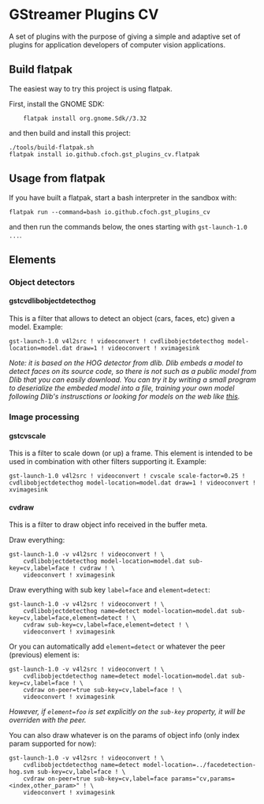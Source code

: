 # GStreamer Plugins CV

A set of plugins with the purpose of giving a simple and adaptive set of plugins for application developers of computer vision applications.

## Build flatpak
The easiest way to try this project is using flatpak.

First, install the GNOME SDK:
```
    flatpak install org.gnome.Sdk//3.32
```

and then build and install this project:
```
./tools/build-flatpak.sh
flatpak install io.github.cfoch.gst_plugins_cv.flatpak
```

## Usage from flatpak
If you have built a flatpak, start a bash interpreter in the sandbox with:

```
flatpak run --command=bash io.github.cfoch.gst_plugins_cv
```

and then run the commands below, the ones starting with `gst-launch-1.0 ...`.


## Elements
### Object detectors
#### gstcvdlibobjectdetecthog
This is a filter that allows to detect an object (cars, faces, etc) given a model.
Example:
```
gst-launch-1.0 v4l2src ! videoconvert ! cvdlibobjectdetecthog model-location=model.dat draw=1 ! videoconvert ! xvimagesink
```
*Note: it is based on the HOG detector from dlib. Dlib embeds a model to detect faces on its source code, so there is not such as a public model from Dlib that you can easily download. You can try it by writing a small program to deserialize the embeded model into a file, training your own model following Dlib's instrusctions or looking for models on the web like [this](https://github.com/danishnazir/Car-Detection-using-HOG-based-Detector-Dlib-/blob/master/car_detector.svm).*

### Image processing
#### gstcvscale
This is a filter to scale down (or up) a frame. This element is intended to be used in combination with other filters supporting it. Example:
```
gst-launch-1.0 v4l2src ! videoconvert ! cvscale scale-factor=0.25 ! cvdlibobjectdetecthog model-location=model.dat draw=1 ! videoconvert ! xvimagesink
```

#### cvdraw
This is a filter to draw object info received in the buffer meta.

Draw everything:
```
gst-launch-1.0 -v v4l2src ! videoconvert ! \
    cvdlibobjectdetecthog model-location=model.dat sub-key=cv,label=face ! cvdraw ! \
    videoconvert ! xvimagesink
```

Draw everything with sub key `label=face` and `element=detect`:
```
gst-launch-1.0 -v v4l2src ! videoconvert ! \
    cvdlibobjectdetecthog name=detect model-location=model.dat sub-key=cv,label=face,element=detect ! \
    cvdraw sub-key=cv,label=face,element=detect ! \
    videoconvert ! xvimagesink
```

Or you can automatically add `element=detect` or whatever the peer (previous) element is:
```
gst-launch-1.0 -v v4l2src ! videoconvert ! \
    cvdlibobjectdetecthog name=detect model-location=model.dat sub-key=cv,label=face ! \
    cvdraw on-peer=true sub-key=cv,label=face ! \
    videoconvert ! xvimagesink
```
*However, if `element=foo` is set explicitly on the `sub-key` property, it will be overriden with the peer.*

You can also draw whatever is on the params of object info (only index param supported for now):
```
gst-launch-1.0 -v v4l2src ! videoconvert ! \
    cvdlibobjectdetecthog name=detect model-location=../facedetection-hog.svm sub-key=cv,label=face ! \
    cvdraw on-peer=true sub-key=cv,label=face params="cv,params=<index,other_param>" ! \
    videoconvert ! xvimagesink
```
